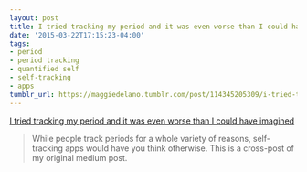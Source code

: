 ```yaml
---
layout: post
title: I tried tracking my period and it was even worse than I could have imagined
date: '2015-03-22T17:15:23-04:00'
tags:
- period
- period tracking
- quantified self
- self-tracking
- apps
tumblr_url: https://maggiedelano.tumblr.com/post/114345205309/i-tried-tracking-my-period-and-it-was-even-worse
---
```

[I tried tracking my period and it was even worse than I could have imagined](https://medium.com/@maggied/i-tried-tracking-my-period-and-it-was-even-worse-than-i-could-have-imagined-bb46f869f45)  

> While people track periods for a whole variety of reasons, self-tracking apps would have you think otherwise. This is a cross-post of my original medium post.

